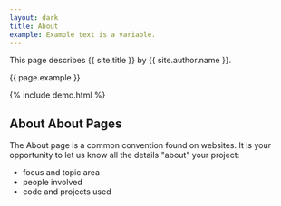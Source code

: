 ```yaml
---
layout: dark
title: About
example: Example text is a variable.
---
```

This page describes {{ site.title }} by {{ site.author.name }}.

{{ page.example }}

{% include demo.html %}

## About About Pages

The About page is a common convention found on websites.
It is your opportunity to let us know all the details "about" your project:

- focus and topic area
- people involved
- code and projects used
